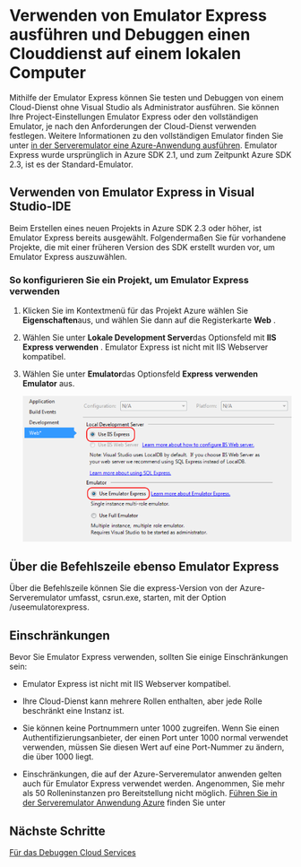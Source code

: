 <properties
   pageTitle="Ausführen und Debuggen einen Clouddienst auf einem lokalen Computer mit Emulator Express | Microsoft Azure"
   description="Verwenden von Emulator Express ausführen und Debuggen einen Clouddienst auf einem lokalen Computer"
   services="visual-studio-online"
   documentationCenter="n/a"
   authors="TomArcher"
   manager="douge"
   editor="" />
<tags
   ms.service="visual-studio-online"
   ms.devlang="multiple"
   ms.topic="article"
   ms.tgt_pltfrm="multiple"
   ms.workload="na"
   ms.date="08/15/2016"
   ms.author="tarcher" />


# <a name="using-emulator-express-to-run-and-debug-a-cloud-service-on-a-local-machine"></a>Verwenden von Emulator Express ausführen und Debuggen einen Clouddienst auf einem lokalen Computer

Mithilfe der Emulator Express können Sie testen und Debuggen von einem Cloud-Dienst ohne Visual Studio als Administrator ausführen. Sie können Ihre Project-Einstellungen Emulator Express oder den vollständigen Emulator, je nach den Anforderungen der Cloud-Dienst verwenden festlegen. Weitere Informationen zu den vollständigen Emulator finden Sie unter [in der Serveremulator eine Azure-Anwendung ausführen](./storage/storage-use-emulator.md). Emulator Express wurde ursprünglich in Azure SDK 2.1, und zum Zeitpunkt Azure SDK 2.3, ist es der Standard-Emulator.

## <a name="using-emulator-express-in-the-visual-studio-ide"></a>Verwenden von Emulator Express in Visual Studio-IDE

Beim Erstellen eines neuen Projekts in Azure SDK 2.3 oder höher, ist Emulator Express bereits ausgewählt. Folgendermaßen Sie für vorhandene Projekte, die mit einer früheren Version des SDK erstellt wurden vor, um Emulator Express auszuwählen.

### <a name="to-configure-a-project-to-use-emulator-express"></a>So konfigurieren Sie ein Projekt, um Emulator Express verwenden

1. Klicken Sie im Kontextmenü für das Projekt Azure wählen Sie **Eigenschaften**aus, und wählen Sie dann auf die Registerkarte **Web** .

1. Wählen Sie unter **Lokale Development Server**das Optionsfeld mit **IIS Express verwenden** . Emulator Express ist nicht mit IIS Webserver kompatibel.

1. Wählen Sie unter **Emulator**das Optionsfeld **Express verwenden Emulator** aus.

    ![Emulator Express](./media/vs-azure-tools-emulator-express-debug-run/IC673363.gif)

## <a name="launching-emulator-express-at-a-command-prompt"></a>Über die Befehlszeile ebenso Emulator Express

Über die Befehlszeile können Sie die express-Version von der Azure-Serveremulator umfasst, csrun.exe, starten, mit der Option /useemulatorexpress.

## <a name="limitations"></a>Einschränkungen

Bevor Sie Emulator Express verwenden, sollten Sie einige Einschränkungen sein:

- Emulator Express ist nicht mit IIS Webserver kompatibel.

- Ihre Cloud-Dienst kann mehrere Rollen enthalten, aber jede Rolle beschränkt eine Instanz ist.

- Sie können keine Portnummern unter 1000 zugreifen. Wenn Sie einen Authentifizierungsanbieter, der einen Port unter 1000 normal verwendet verwenden, müssen Sie diesen Wert auf eine Port-Nummer zu ändern, die über 1000 liegt.

- Einschränkungen, die auf der Azure-Serveremulator anwenden gelten auch für Emulator Express verwendet werden. Angenommen, Sie mehr als 50 Rolleninstanzen pro Bereitstellung nicht möglich. [Führen Sie in der Serveremulator Anwendung Azure](http://go.microsoft.com/fwlink/p/?LinkId=623050) finden Sie unter

## <a name="next-steps"></a>Nächste Schritte

[Für das Debuggen Cloud Services](https://msdn.microsoft.com/library/azure/ee405479.aspx)
